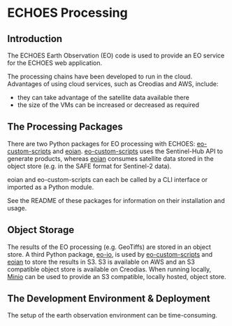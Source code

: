 # ECHOES Processing

## Introduction

The ECHOES Earth Observation (EO) code is used to provide an EO service for the ECHOES web application. 

The processing chains have been developed to run in the cloud. Advantages of using cloud services, such as Creodias and AWS, include:
  * they can take advantage of the satellite data available there
  * the size of the VMs can be increased or decreased as required
  
 

## The Processing Packages 

There are two Python packages for EO processing with ECHOES: [eo-custom-scripts](https://github.com/ECHOESProj/eo-custom-scripts) and [eoian](https://github.com/ECHOESProj/eoian]). [eo-custom-scripts](https://github.com/ECHOESProj/eo-custom-scripts) uses the Sentinel-Hub API to generate products, whereas [eoian](https://github.com/ECHOESProj/eoian]) consumes satellite data stored in the object store (e.g. in the SAFE format for Sentinel-2 data). 

eoian and eo-custom-scripts can each be called by a CLI interface or imported as a Python module.

See the README of these packages for information on their installation and usage.  
          

## Object Storage

The results of the EO processing (e.g. GeoTiffs) are stored in an object store. A third Python package, [eo-io](https://github.com/ECHOESProj/eo-io), is used by [eo-custom-scripts](https://github.com/ECHOESProj/eo-custom-scripts) and [eoian](https://github.com/ECHOESProj/eoian]) to store the results in S3. S3 is available on AWS and an S3 compatible object store is available on Creodias. When running locally, [Minio](https://min.io/) can be used to provide an S3 compatible, locally hosted, object store. 



## The Development Environment & Deployment

The setup of the earth observation environment can be time-consuming. 




